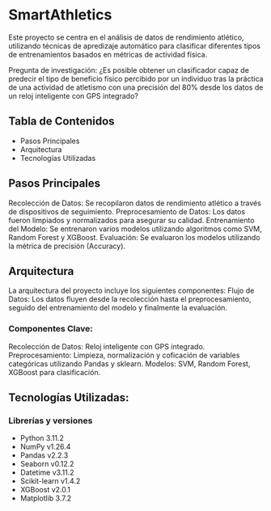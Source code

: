 # SmartAthletics
Este proyecto se centra en el análisis de datos de rendimiento atlético, utilizando técnicas de apredizaje automático para clasificar diferentes tipos de entrenamientos basados en métricas de actividad física.

Pregunta de investigación: ¿Es posible obtener un clasificador capaz de predecir el tipo de beneficio físico percibido por un individuo tras la práctica de una actividad de atletismo con una precisión del 80% desde los datos de un reloj inteligente con GPS integrado?

## Tabla de Contenidos
* Pasos Principales
* Arquitectura
* Tecnologías Utilizadas

## Pasos Principales
Recolección de Datos: Se recopilaron datos de rendimiento atlético a través de dispositivos de seguimiento.
Preprocesamiento de Datos: Los datos fueron limpiados y normalizados para asegurar su calidad.
Entrenamiento del Modelo: Se entrenaron varios modelos utilizando algoritmos como SVM, Random Forest y XGBoost.
Evaluación: Se evaluaron los modelos utilizando la métrica de precisión (Accuracy).

## Arquitectura
La arquitectura del proyecto incluye los siguientes componentes:
Flujo de Datos: Los datos fluyen desde la recolección hasta el preprocesamiento, seguido del entrenamiento del modelo y finalmente la evaluación.
### Componentes Clave:
Recolección de Datos: Reloj inteligente con GPS integrado.
Preprocesamiento: Limpieza, normalización y coficación de variables categóricas utilizando Pandas y sklearn.
Modelos: SVM, Random Forest, XGBoost para clasificación.

## Tecnologías Utilizadas:
  ### Librerías y versiones 
  * Python 3.11.2
  * NumPy v1.26.4
  * Pandas v2.2.3
  * Seaborn v0.12.2
  * Datetime v3.11.2 
  * Scikit-learn v1.4.2
  * XGBoost v2.0.1
  * Matplotlib 3.7.2

